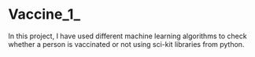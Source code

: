 # Vaccine_1_
In this project, I have used different machine learning algorithms to check whether a person is vaccinated or not using sci-kit libraries from python.
